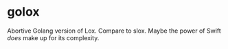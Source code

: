 # golox
Abortive Golang version of Lox. Compare to slox. Maybe the power of Swift
*does* make up for its complexity.
